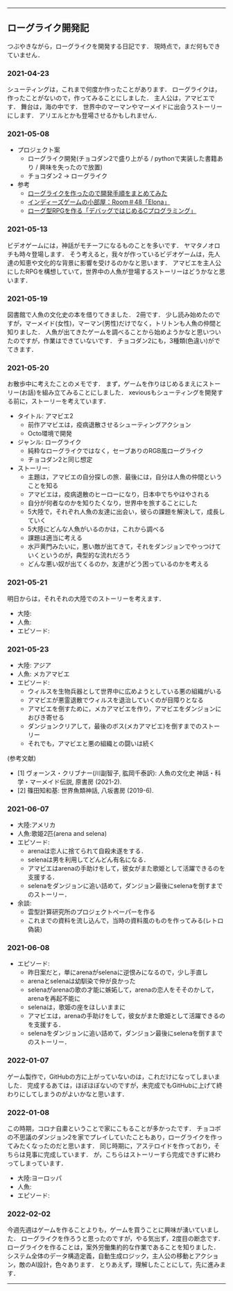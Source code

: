 ___

## ローグライク開発記

つぶやきながら，ローグライクを開発する日記です．
現時点で，まだ何もできていません．

### 2021-04-23

シューティングは，これまで何度か作ったことがあります．
ローグライクは，作ったことがないので，作ってみることにしました．
主人公は，アマビエです．
舞台は，海の中です．
世界中のマーマンやマーメイドに出会うストーリーにします．
アリエルとかも登場させるかもしれません．

### 2021-05-08

- プロジェクト案
  - ローグライク開発(チョコダン2で盛り上がる / pythonで実装した書籍あり / 興味を失ったので放置)
  - チョコダン2 → ローグライク
- 参考
  - [ローグライクを作ったので開発手順をまとめてみた](https://qiita.com/2dgames_jp/items/1730e7c4822091c3c320)
  - [インディーズゲームの小部屋：Room＃48「Elona」](https://www.4gamer.net/games/040/G004096/20080627031/)
  - [ローグ型RPGを作る「デバッグではじめるCプログラミング」](http://blog.lv99.com/?eid=799310)

### 2021-05-13

ビデオゲームには，神話がモチーフになるものことを多いです．
ヤマタノオロチも時々登場します．
そう考えると，我々が作っているビデオゲームは，先人達の知恵や文化的な背景に影響を受けるのかなと思います．
アマビエを主人公にしたRPGを構想していて，世界中の人魚が登場するストーリーはどうかなと思います．

### 2021-05-19

図書館で人魚の文化史の本を借りてきました．
2冊です．
少し読み始めたのですが，マーメイド(女性)，マーマン(男性)だけでなく，トリトンも人魚の仲間と知りました．
人魚が出てきたゲームを調べることから始めようかなと思いついたのですが，作業はできていないです．
チョコダン2にも，3種類(色違い)がでてきます．

### 2021-05-20

お散歩中に考えたことのメモです．
まず，ゲームを作りはじめるまえにストーリー(お話)を組み立てみることにしました．
xeviousもシューティングを開発する前に，ストーリーを考えています．

- タイトル: アマビエ2 
  - 前作アマビエは，疫病退散させるシューティングアクション
  - Octo環境で開発
- ジャンル: ローグライク
  - 純粋なローグライクではなく，セーブありのRGB風ローグライク
  - チョコダン2と同じ想定
- ストーリー:
  - 主題は，アマビエの自分探しの旅．最後には，自分は人魚の仲間ということを知る
  - アマビエは，疫病退散のヒーローになり，日本中でちやほやされる
  - 自分が何者なのかを知りたくなり，世界中を旅することにした
  - 5大陸で，それぞれ人魚の友達に出会い，彼らの課題を解決して，成長していく
  - 5大陸にどんな人魚がいるのかは，これから調べる
  - 課題は適当に考える
  - 水戸黄門みたいに，悪い敵が出てきて，それをダンジョンでやっつけていくというのが，典型的な流れだろう
  - どんな悪い奴が出てくるのか，友達がどう困っているのかを考える

### 2021-05-21

明日からは，それそれの大陸でのストーリーを考えます．

- 大陸:
- 人魚:
- エピソード:

### 2021-05-23

- 大陸: アジア
- 人魚: メカアマビエ
- エピソード: 
  - ウィルスを生物兵器として世界中に広めようとしている悪の組織がいる
  - アマビエが悪霊退散でウィルスを退治していくのが目障りとなる
  - アマビエを倒すために，メカアマビエを作り，アマビエをダンジョンにおびき寄せる
  - ダンジョンクリアして，最後のボス(メカアマビエ)を倒すまでのストーリー
  - それでも，アマビエと悪の組織との闘いは続く

(参考文献)

- [1] ヴォーンス・クリブナー(川副智子, 肱岡千泰訳): 人魚の文化史 神話・科学・マーメイド伝説, 原書房 (2021-2).
- [2] 篠田知和基: 世界魚類神話, 八坂書房 (2019-6). 

### 2021-06-07

- 大陸:アメリカ
- 人魚:歌姫2匹(arena and selena)
- エピソード:
  - arenaは恋人に捨てられて自殺未遂をする．
  - selenaは男を利用してどんどん有名になる．
  - アマビエはarenaの手助けをして，彼女がまた歌姫として活躍できるのを支援する．
  - selenaをダンジョンに追い詰めて，ダンジョン最後にselenaを倒すまでのストーリー．
- 余談:
  - 雲型計算研究所のプロジェクトペーパーを作る
  - これまでの資料を流し込んで，当時の資料風のものを作ってみる(レトロ偽装)

### 2021-06-08

- エピソード:
  - 昨日案だと，単にarenaがselenaに逆恨みになるので，少し手直し
  - arenaとselenaは幼馴染で仲が良かった
  - selenaがarenaの歌の才能に嫉妬して，arenaの恋人をそそのかして，arenaを再起不能に
  - selenaは，歌姫の座をほしいままに
  - アマビエは，arenaの手助けをして，彼女がまた歌姫として活躍できるのを支援する．
  - selenaをダンジョンに追い詰めて，ダンジョン最後にselenaを倒すまでのストーリー．

### 2022-01-07

ゲーム製作で，GitHubの方に上がっていないのは，これだけになってしまいました．
完成するあては，ほぼほぼないのですが，未完成でもGitHubに上げて終わりにしてしまうのがよいかなと思います．

### 2022-01-08

この時期，コロナ自粛ということで家にこもることが多かったです．
チョコボの不思議のダンジョン2を家でプレイしていたこともあり，ローグライクを作ってみたくなったのだと思います．
同じ時期に，アステロイドを作っており，そちらは見事に完成しています．
が，こちらはストーリーすら完成できずに終わってしまっています．

- 大陸:ヨーロッパ
- 人魚:
- エピソード:

### 2022-02-02

今週先週はゲームを作ることよりも，ゲームを買うことに興味が湧いていました．
ローグライクを作ろうと思ったのですが，やる気出ず，2度目の断念です．
ローグライクを作ることは，案外労働集約的な作業であることを知りました．
システム全体のデータ構造定義，自動生成ロジック，主人公の移動とアクション，敵のAI設計，色々あります．
とりあえず，理解したことにして，先に進みます．

___
